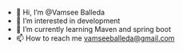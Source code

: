 - 👋 Hi, I’m @Vamsee Balleda
- 👀 I’m interested in development
- 🌱 I’m currently learning Maven and spring boot
- 📫 How to reach me vamseeballeda@gmail.com


<!---
vamsee2309/vamsee2309 is a ✨ special ✨ repository because its `README.md` (this file) appears on your GitHub profile.
You can click the Preview link to take a look at your changes.
--->
